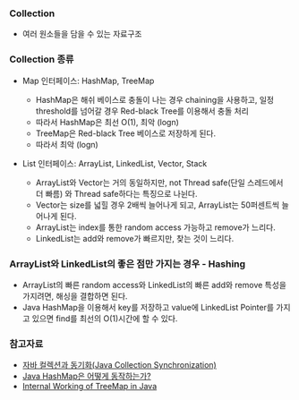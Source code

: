 ### Collection
- 여러 원소들을 담을 수 있는 자료구조


### Collection 종류

- Map 인터페이스: HashMap, TreeMap
  * HashMap은 해쉬 베이스로 충돌이 나는 경우 chaining을 사용하고, 일정 threshold를 넘어갈 경우 Red-black Tree를 이용해서 충돌 처리
  * 따라서 HashMap은 최선 O(1), 최악 (logn)
  * TreeMap은 Red-black Tree 베이스로 저장하게 된다.
  * 따라서 최악 (logn)
  
- List 인터페이스: ArrayList, LinkedList, Vector, Stack
  * ArrayList와 Vector는 거의 동일하지만, not Thread safe(단일 스레드에서 더 빠름) 와 Thread safe하다는 특징으로 나뉜다.
  * Vector는 size를 넓힐 경우 2배씩 늘어나게 되고, ArrayList는 50퍼센트씩 늘어나게 된다.
  * ArrayList는 index를 통한 random access 가능하고 remove가 느리다.
  * LinkedList는 add와 remove가 빠르지만, 찾는 것이 느리다.
  
### ArrayList와 LinkedList의 좋은 점만 가지는 경우 - Hashing

- ArrayList의 빠른 random access와 LinkedList의 빠른 add와 remove 특성을 가지려면, 해싱을 결합하면 된다.
- Java HashMap을 이용해서 key를 저장하고 value에 LinkedList Pointer를 가지고 있으면 find를 최선의 O(1)시간에 할 수 있다.



### 참고자료

- [자바 컬렉션과 동기화(Java Collection Synchronization)](https://madplay.github.io/post/java-collection-synchronize)
- [Java HashMap은 어떻게 동작하는가?](https://d2.naver.com/helloworld/831311)
- [Internal Working of TreeMap in Java](https://www.dineshonjava.com/internal-working-of-treemap-in-java/)

